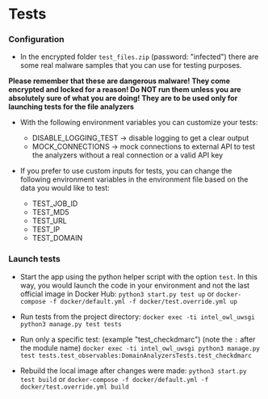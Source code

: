 # Tests

### Configuration
- In the encrypted folder `test_files.zip` (password: "infected") there are some real malware samples that you can use for testing purposes.

**Please remember that these are dangerous malware! They come encrypted and locked for a reason! Do NOT run them unless you are absolutely sure of what you are doing! They are to be used only for launching tests for the file analyzers**

- With the following environment variables you can customize your tests:
    * DISABLE_LOGGING_TEST -> disable logging to get a clear output
    * MOCK_CONNECTIONS -> mock connections to external API to test the analyzers without a real connection or a valid API key

- If you prefer to use custom inputs for tests, you can change the following environment variables in the environment file based on the data you would like to test:
    * TEST_JOB_ID
    * TEST_MD5
    * TEST_URL
    * TEST_IP
    * TEST_DOMAIN
    
### Launch tests
    
- Start the app using the python helper script with the option `test`. In this way, you would launch the code in your environment and not the last official image in Docker Hub:
`python3 start.py test up` or `docker-compose -f docker/default.yml -f docker/test.override.yml up`

- Run tests from the project directory:
`docker exec -ti intel_owl_uwsgi python3 manage.py test tests`

- Run only a specific test: (example "test_checkdmarc") (note the `:` after the module name)
`docker exec -ti intel_owl_uwsgi python3 manage.py test tests.test_observables:DomainAnalyzersTests.test_checkdmarc`

- Rebuild the local image after changes were made:
`python3 start.py test build` or `docker-compose -f docker/default.yml -f docker/test.override.yml build`
    
